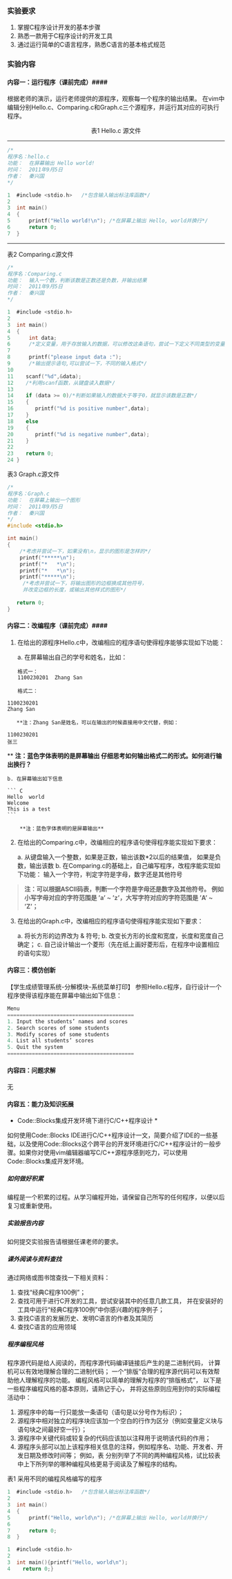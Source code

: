 ### 实验要求 ###
1. 掌握C程序设计开发的基本步骤
2. 熟悉一款用于C程序设计的开发工具
3. 通过运行简单的C语言程序，熟悉C语言的基本格式规范

### 实验内容 ###
#### 内容一：运行程序（课前完成）####

根据老师的演示，运行老师提供的源程序，观察每一个程序的输出结果。
在vim中编辑分别Hello.c、Comparing.c和Graph.c三个源程序，并运行其对应的可执行程序。

<center>表1 Hello.c 源文件</center>

-----

``` C
/*
程序名：hello.c
功能：  在屏幕输出 Hello world!
时间：  2011年9月5日
作者：  秦兴国
*/

1  #include <stdio.h>   /*包含输入输出标注库函数*/
2  
3  int main()
4  {
5      printf("Hello world!\n"); /*在屏幕上输出 Hello, world并换行*/
6      return 0;
7  }
```

----------

表2 Comparing.c源文件

``` C
/*
程序名：Comparing.c
功能：  输入一个数，判断该数是正数还是负数，并输出结果
时间：  2011年9月5日
作者：  秦兴国
*/

1  #include <stdio.h>
2  
3  int main()
4  {
5      int data;
6      /*定义变量，用于存放输入的数据，可以修改这条语句，尝试一下定义不同类型的变量*/
7      
8      printf("please input data :");
9      /*输出提示语句,可以尝试一下，不同的输入格式*/
10      
11    scanf("%d",&data);
12    /*利用scanf函数，从键盘读入数据*/
13    
14    if (data >= 0)/*判断如果输入的数据大于等于0，就显示该数是正数*/
15    {
16       printf("%d is positive number",data);
17    }
18    else
19    {
20       printf("%d is negative number",data);
21    }
22    
23    return 0;
24 }
```

表3 Graph.c源文件

``` C
/*
程序名：Graph.c 
功能：  在屏幕上输出一个图形
时间：  2011年9月5日
作者：  秦兴国
*/
#include <stdio.h>

int main()
{
    /*考虑并尝试一下，如果没有\n，显示的图形是怎样的*/
    printf("*****\n");    
    printf("*   *\n");
    printf("*   *\n");
    printf("*****\n");
     /*考虑并尝试一下，将输出图形的边框换成其他符号，
     并改变边框的长度，或输出其他样式的图形*/
            
   return 0;
}
```

#### 内容二：改编程序（课前完成）####

1. 在给出的源程序Hello.c中，改编相应的程序语句使得程序能够实现如下功能：

    a. 在屏幕输出自己的学号和姓名，比如：

       格式一：
       1100230201  Zhang San

       格式二：
```
1100230201
Zhang San
```

       **注：Zhang San是姓名，可以在输出的时候直接用中文代替，例如：
```
1100230201
张三
```
**
       **注：蓝色字体表明的是屏幕输出
       仔细思考如何输出格式二的形式。如何进行输出换行？**

    b. 在屏幕输出如下信息

    ``` C
    Hello  world
    Welcome
    This is a test
    ```

        **注：蓝色字体表明的是屏幕输出**

2. 在给出的Comparing.c中，改编相应的程序语句使得程序能实现如下要求：

    a. 从键盘输入一个整数，如果是正数，输出该数*2以后的结果值，
       如果是负数，输出该数
    b. 在Comparing.c的基础上，自己编写程序，改程序能实现如下功能：
       输入一个字符，判定字符是字母，数字还是其他符号

> **注：可以根据ASCII码表，判断一个字符是字母还是数字及其他符号。**
> **例如小写字母对应的字符范围是 ’a’ ~ ’z’，大写字符对应的字符范围是 ’A’ ~ ’Z’；**

3. 在给出的Graph.c中，改编相应的程序语句使得程序能实现如下要求：

    a. 将长方形的边界改为 & 符号; 
    b. 改变长方形的长度和宽度，长度和宽度自己确定；
    c. 自己设计输出一个菱形（先在纸上画好菱形后，在程序中设置相应的语句实现）

#### 内容三：模仿创新 ####

【学生成绩管理系统-分解模块-系统菜单打印】
参照Hello.c程序，自行设计一个程序使得该程序能在屏幕中输出如下信息：

``` C
Menu
=========================================
1. Input the students’ names and scores
2. Search scores of some students
3. Modify scores of some students
4. List all students’ scores
5. Quit the system
=========================================
```

#### 内容四：问题求解 ####
无

#### 内容五：能力及知识拓展 ####

* Code::Blocks集成开发环境下进行C/C++程序设计 *

如何使用Code::Blocks IDE进行C/C++程序设计一文，简要介绍了IDE的一些基础，以及使用Code::Blocks这个跨平台的开发环境进行C/C++程序设计的一般步骤。如果你对使用vim编辑器编写C/C++源程序感到吃力，可以使用Code::Blocks集成开发环境。

##### 如何做好积累 #####
编程是一个积累的过程。从学习编程开始，请保留自己所写的任何程序，以便以后复习或重新使用。

##### 实验报告内容 #####
如何提交实验报告请根据任课老师的要求。

##### 课外阅读与资料查找 #####
通过网络或图书馆查找一下相关资料：

1. 查找“经典C程序100例”；
2. 查找可用于进行C开发的工具，尝试安装其中的任意几款工具，
   并在安装好的工具中运行“经典C程序100例”中你感兴趣的程序例子；
3. 查找C语言的发展历史、发明C语言的作者及其简历
4. 查找C语言的应用领域

##### 程序编程风格 #####

程序源代码是给人阅读的，而程序源代码编译链接后产生的是二进制代码，
计算机可以有效地理解合理的二进制代码；
一个“排版”合理的程序源代码可以有效帮助他人理解程序的功能。
编程风格可以简单的理解为程序的“排版格式”，
以下是一些程序编程风格的基本原则，请熟记于心，
并将这些原则应用到你的实际编程活动中：

1. 源程序中的每一行只能放一条语句（语句是以分号作为标识）；
2. 源程序中相对独立的程序块应该加一个空白的行作为区分（例如变量定义块与语句块之间最好空一行）；
3. 源程序中关键代码或较复杂的代码应该加以注释用于说明该代码的作用；
4. 源程序头部可以加上该程序相关信息的注释，例如程序名、功能、开发者、开发日期及修改时间等；
例如，表 分别列举了不同的两种编程风格，试比较表中上下所列举的哪种编程风格更易于阅读及了解程序的结构。

表1 采用不同的编程风格编写的程序

``` C
1  #include <stdio.h>   /*包含输入输出标注库函数*/
2 
3  int main()
4  {
5      printf("Hello, world\n"); /*在屏幕上输出 Hello, world并换行*/
6 
7      return 0;
8  }
```

``` C
1  #include <stdio.h>
2
3  int main(){printf("Hello, world\n");
4    return 0;}
```
